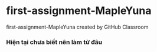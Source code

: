 # first-assignment-MapleYuna
first-assignment-MapleYuna created by GitHub Classroom

### Hiện tại chưa biết nên làm từ đâu
